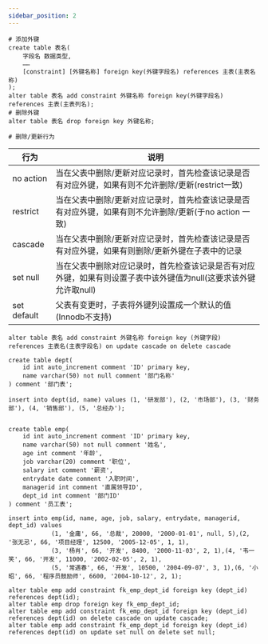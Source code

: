 ```yaml
---
sidebar_position: 2
---
```


```
# 添加外键
create table 表名(
	字段名 数据类型,
	……
	[constraint] [外键名称] foreign key(外键字段名) references 主表(主表名称)
);
alter table 表名 add constraint 外键名称 foreign key(外键字段名) references 主表(主表列名);
# 删除外键
alter table 表名 drop foreign key 外键名称;
```

```
# 删除/更新行为
```

| 行为        | 说明                                                         |
| ----------- | ------------------------------------------------------------ |
| no action   | 当在父表中删除/更新对应记录时，首先检查该记录是否有对应外键，如果有则不允许删除/更新(restrict一致) |
| restrict    | 当在父表中删除/更新对应记录时，首先检查该记录是否有对应外键，如果有则不允许删除/更新(于no action 一致) |
| cascade     | 当在父表中删除/更新对应记录时，首先检查该记录是否有对应外键，如果有则删除/更新外键在子表中的记录 |
| set null    | 当在父表中删除对应记录时，首先检查该记录是否有对应外键，如果有则设置子表中该外键值为null(这要求该外键允许取null) |
| set default | 父表有变更时，子表将外键列设置成一个默认的值(Innodb不支持)   |

```
alter table 表名 add constraint 外键名称 foreign key (外键字段) references 主表名(主表字段名) on update cascade on delete cascade
```

```mysql
create table dept(
    id int auto_increment comment 'ID' primary key,
    name varchar(50) not null comment '部门名称'
) comment '部门表';

insert into dept(id, name) values (1, '研发部'), (2, '市场部'), (3, '财务部'), (4, '销售部'), (5, '总经办');


create table emp(
    id int auto_increment comment 'ID' primary key,
    name varchar(50) not null comment '姓名',
    age int comment '年龄',
    job varchar(20) comment '职位',
    salary int comment '薪资',
    entrydate date comment '入职时间',
    managerid int comment '直属领导ID',
    dept_id int comment '部门ID'
) comment '员工表';

insert into emp(id, name, age, job, salary, entrydate, managerid, dept_id) values
            (1, '金庸', 66, '总裁', 20000, '2000-01-01', null, 5),(2, '张无忌', 66, '项目经理', 12500, '2005-12-05', 1, 1),
            (3, '杨肖', 66, '开发', 8400, '2000-11-03', 2, 1),(4, '韦一笑', 66, '开发', 11000, '2002-02-05', 2, 1),
            (5, '常遇春', 66, '开发', 10500, '2004-09-07', 3, 1),(6, '小昭', 66, '程序员鼓励师', 6600, '2004-10-12', 2, 1);

alter table emp add constraint fk_emp_dept_id foreign key (dept_id) references dept(id);
alter table emp drop foreign key fk_emp_dept_id;
alter table emp add constraint fk_emp_dept_id foreign key (dept_id) references dept(id) on delete cascade on update cascade;
alter table emp add constraint fk_emp_dept_id foreign key (dept_id) references dept(id) on update set null on delete set null;
```

